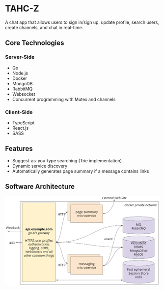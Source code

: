 # TAHC-Z

A chat app that allows users to sign in/sign up, update profile, search users, create channels, and chat in real-time.

## Core Technologies

### Server-Side

* Go
* Node.js
* Docker
* MongoDB
* RabbitMQ
* Websocket
* Concurrent programming with Mutex and channels

### Client-Side

* TypeScript
* React.js
* SASS

## Features

* Suggest-as-you-type searching (Trie implementation)
* Dynamic service discovery
* Automatically generates page summary if a message contains links

## Software Architecture

![Software Architecture](https://raw.githubusercontent.com/zicodeng/tahc-z/master/software-architecture.png "Software Architecture")
